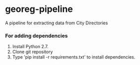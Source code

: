# georeg-pipeline
A pipeline for extracting data from City Directories

### For adding dependencies

1) Install Python 2.7.
2) Clone git repository
3) Type 'pip install -r requirements.txt' to install dependencies.
